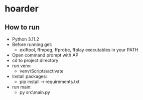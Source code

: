 # hoarder
## How to run
- Python 3.11.2
- Before running get:
  - exiftool, ffmpeg, ffprobe, ffplay executables in your PATH
- Open command prompt with AP
- cd to project directory
- run venv:
  - venv\Scripts\activate
- Install packages:
  - pip install -r requirements.txt
- run main:
  - py src\main.py
